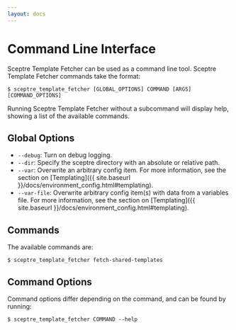 ```yaml
---
layout: docs
---
```


# Command Line Interface

Sceptre Template Fetcher can be used as a command line tool. Sceptre Template Fetcher commands take the format:

```
$ sceptre_template_fetcher [GLOBAL_OPTIONS] COMMAND [ARGS] [COMMAND_OPTIONS]
```

Running Sceptre Template Fetcher without a subcommand will display help, showing a list of the available commands.

## Global Options

- `--debug`: Turn on debug logging.
- `--dir`: Specify the sceptre directory with an absolute or relative path.
- `--var`: Overwrite an arbitrary config item. For more information, see the section on [Templating]({{ site.baseurl }}/docs/environment_config.html#templating).
- `--var-file`: Overwrite arbitrary config item(s) with data from a variables file. For more information, see the section on [Templating]({{ site.baseurl }}/docs/environment_config.html#templating).


## Commands

The available commands are:

```
$ sceptre_template_fetcher fetch-shared-templates
```


## Command Options

Command options differ depending on the command, and can be found by running:

```shell
$ sceptre_template_fetcher COMMAND --help
```
